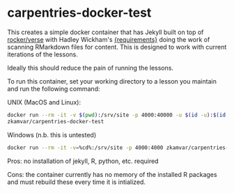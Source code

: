 # carpentries-docker-test

This creates a simple docker container that has Jekyll built on top of 
[rocker/verse] with Hadley Wickham's [{requirements}] doing the work of
scanning RMarkdown files for content. This is designed to work with current
iterations of the lessons.

Ideally this should reduce the pain of running the lessons.

To run this container, set your working directory to a lesson you maintain and
run the following command:

UNIX (MacOS and Linux):

```sh
docker run --rm -it -v $(pwd):/srv/site -p 4000:40000 -u $(id -u):$(id -g)
zkamvar/carpentries-docker-test
```

Windows (n.b. this is untested)

```sh
docker run --rm -it -v=%cd%:/srv/site -p 4000:4000 zkamvar/carpentries-docker-test
```

Pros: no installation of jekyll, R, python, etc. required

Cons: the container currently has no memory of the installed R packages and must
rebuild these every time it is intialized. 




[rocker/verse]: https://www.rocker-project.org/
[{requirements}]: https://github.com/hadley/requirements
